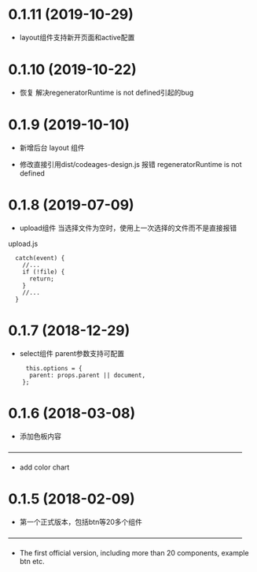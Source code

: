 # 0.1.11 (2019-10-29)

* layout组件支持新开页面和active配置

# 0.1.10 (2019-10-22)

* 恢复 解决regeneratorRuntime is not defined引起的bug

# 0.1.9 (2019-10-10)

* 新增后台 layout 组件

* 修改直接引用dist/codeages-design.js 报错 regeneratorRuntime is not defined

# 0.1.8 (2019-07-09)

* upload组件  当选择文件为空时，使用上一次选择的文件而不是直接报错

upload.js

```
  catch(event) {
    //...
    if (!file) {
      return;
    }
    //...
  }

```

# 0.1.7 (2018-12-29)

* select组件  parent参数支持可配置

```
     this.options = {
      parent: props.parent || document,
    };
```

# 0.1.6 (2018-03-08)

* 添加色板内容

——————————————————————————————————

* add color chart


# 0.1.5 (2018-02-09)

* 第一个正式版本，包括btn等20多个组件

——————————————————————————————————

* The first official version, including more than 20 components, example btn etc.
